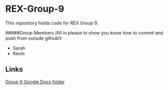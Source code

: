 REX-Group-9
===========
This repository holds code for REX Group 9.

#####Group Members (fill in please to show you know how to commit and push from outside github!):
* Sarah
* Kevin

Links
------
[Group 9 Google Docs folder](https://drive.google.com/?tab=mo&authuser=0#folders/0B-FdJXlihZZvaExNWDh0RWJuWm8)

